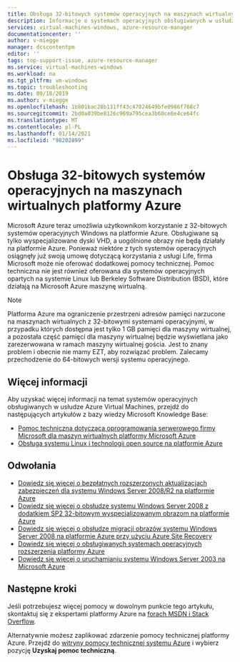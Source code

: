 ```yaml
---
title: Obsługa 32-bitowych systemów operacyjnych na maszynach wirtualnych platformy Azure | Microsoft Docs
description: Informacje o systemach operacyjnych obsługiwanych w usłudze Azure Virtual Machines
services: virtual-machines-windows, azure-resource-manager
documentationcenter: ''
author: v-miegge
manager: dcscontentpm
editor: ''
tags: top-support-issue, azure-resource-manager
ms.service: virtual-machines-windows
ms.workload: na
ms.tgt_pltfrm: vm-windows
ms.topic: troubleshooting
ms.date: 09/18/2019
ms.author: v-miegge
ms.openlocfilehash: 1b801bac28b131ff43c47024649bfe0986f768c7
ms.sourcegitcommit: 2bd0a039be8126c969a795cea3b60ce8e4ce64fc
ms.translationtype: MT
ms.contentlocale: pl-PL
ms.lasthandoff: 01/14/2021
ms.locfileid: "98202899"
---
```

# <a name="support-for-32-bit-operating-systems-in-azure-virtual-machines"></a>Obsługa 32-bitowych systemów operacyjnych na maszynach wirtualnych platformy Azure

Microsoft Azure teraz umożliwia użytkownikom korzystanie z 32-bitowych systemów operacyjnych Windows na platformie Azure. Obsługiwane są tylko wyspecjalizowane dyski VHD, a uogólnione obrazy nie będą działały na platformie Azure. Ponieważ niektóre z tych systemów operacyjnych osiągnęły już swoją umowę dotyczącą korzystania z usługi Life, firma Microsoft może nie oferować dodatkowej pomocy technicznej. Pomoc techniczna nie jest również oferowana dla systemów operacyjnych opartych na systemie Linux lub Berkeley Software Distribution (BSD), które działają na Microsoft Azure maszynę wirtualną.

> [!NOTE]
> Platforma Azure ma ograniczenie przestrzeni adresów pamięci narzucone na maszynach wirtualnych z 32-bitowymi systemami operacyjnymi, w przypadku których dostępna jest tylko 1 GB pamięci dla maszyny wirtualnej, a pozostała część pamięci dla maszyny wirtualnej będzie wyświetlana jako zarezerwowana w ramach maszyny wirtualnej gościa. Jest to znany problem i obecnie nie mamy EZT, aby rozwiązać problem. Zalecamy przechodzenie do 64-bitowych wersji systemu operacyjnego.
> 

## <a name="more-information"></a>Więcej informacji

Aby uzyskać więcej informacji na temat systemów operacyjnych obsługiwanych w usłudze Azure Virtual Machines, przejdź do następujących artykułów z bazy wiedzy Microsoft Knowledge Base:

* [Pomoc techniczna dotycząca oprogramowania serwerowego firmy Microsoft dla maszyn wirtualnych platformy Microsoft Azure](https://support.microsoft.com/help/2721672/microsoft-server-software-support-for-microsoft-azure-virtual-machines)
* [Obsługa systemu Linux i technologii open source na platformie Azure](https://support.microsoft.com/help/2941892/support-for-linux-and-open-source-technology-in-azure)

## <a name="references"></a>Odwołania

* [Dowiedz się więcej o bezpłatnych rozszerzonych aktualizacjach zabezpieczeń dla systemu Windows Server 2008/R2 na platformie Azure](https://www.microsoft.com/cloud-platform/windows-server-2008)
* [Dowiedz się więcej o obsłudze systemu Windows Server 2008 z dodatkiem SP2 32-bitowym wyspecjalizowanym obrazom na platformie Azure](/windows-server/get-started/uploading-specialized-ws08-image-to-azure)
* [Dowiedz się więcej o obsłudze migracji obrazów systemu Windows Server 2008 na platformie Azure przy użyciu Azure Site Recovery](../../site-recovery/migrate-tutorial-windows-server-2008.md)
* [Dowiedz się więcej o obsługiwanych systemach operacyjnych rozszerzenia platformy Azure](https://support.microsoft.com/help/4078134/azure-extension-supported-operating-systems)
* [Dowiedz się więcej o uruchamianiu systemu Windows Server 2003 na Microsoft Azure](https://support.microsoft.com/help/3206074/running-windows-server-2003-on-microsoft-azure)

## <a name="next-steps"></a>Następne kroki

Jeśli potrzebujesz więcej pomocy w dowolnym punkcie tego artykułu, skontaktuj się z ekspertami platformy Azure na [forach MSDN i Stack Overflow](https://azure.microsoft.com/support/forums/).

Alternatywnie możesz zaplikować zdarzenie pomocy technicznej platformy Azure. Przejdź do [witryny pomocy technicznej systemu Azure](https://azure.microsoft.com/support/options/) i wybierz pozycję **Uzyskaj pomoc techniczną**.
